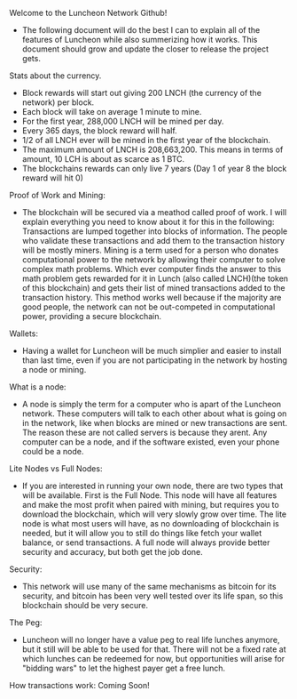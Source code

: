 Welcome to the Luncheon Network Github!
- The following document will do the best I can to explain all of the features of Luncheon while also summerizing how it works. This document should grow and update the closer to release the project gets.

Stats about the currency.
- Block rewards will start out giving 200 LNCH (the currency of the network) per block.
- Each block will take on average 1 minute to mine.
- For the first year, 288,000 LNCH will be mined per day.
- Every 365 days, the block reward will half.
- 1/2 of all LNCH ever will be mined in the first year of the blockchain.
- The maximum amount of LNCH is 208,663,200. This means in terms of amount, 10 LCH is about as scarce as 1 BTC.
- The blockchains rewards can only live 7 years (Day 1 of year 8 the block reward will hit 0)

Proof of Work and Mining:
- The blockchain will be secured via a meathod called proof of work. I will explain everything you need to know about it for this in the following: Transactions are lumped together into blocks of information. The people who validate these transactions and add them to the transaction history will be mostly miners. Mining is a term used for a person who donates computational power to the network by allowing their computer to solve complex math problems. Which ever computer finds the answer to this math problem gets rewarded for it in Lunch (also called LNCH)(the token of this blockchain) and gets their list of mined transactions added to the transaction history. This method works well because if the majority are good people, the network can not be out-competed in computational power, providing a secure blockchain.

Wallets:
- Having a wallet for Luncheon will be much simplier and easier to install than last time, even if you are not participating in the network by hosting a node or mining.

What is a node:
- A node is simply the term for a computer who is apart of the Luncheon network. These computers will talk to each other about what is going on in the network, like when blocks are mined or new transactions are sent. The reason these are not called servers is because they arent. Any computer can be a node, and if the software existed, even your phone could be a node.

Lite Nodes vs Full Nodes:
- If you are interested in running your own node, there are two types that will be available. First is the Full Node. This node will have all features and make the most profit when paired with mining, but requires you to download the blockchain, which will very slowly grow over time. The lite node is what most users will have, as no downloading of blockchain is needed, but it will allow you to still do things like fetch your wallet balance, or send transactions. A full node will always provide better security and accuracy, but both get the job done.

Security:
- This network will use many of the same mechanisms as bitcoin for its security, and bitcoin has been very well tested over its life span, so this blockchain should be very secure.

The Peg:
- Luncheon will no longer have a value peg to real life lunches anymore, but it still will be able to be used for that. There will not be a fixed rate at which lunches can be redeemed for now, but opportunities will arise for "bidding wars" to let the highest payer get a free lunch.

How transactions work:
Coming Soon!